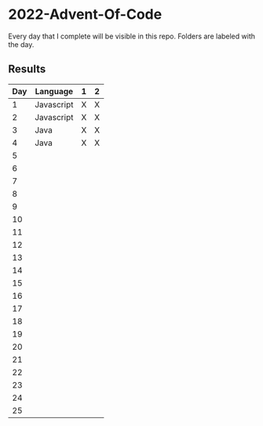 # 2022-Advent-Of-Code

Every day that I complete will be visible in this repo. Folders are labeled with the day.

## Results

| Day | Language   | 1   | 2   |
| --- | ---------- | --- | --- |
| 1   | Javascript | X   | X   |
| 2   | Javascript | X   | X   |
| 3   | Java       | X   | X   |
| 4   | Java       | X   | X   |
| 5   |            |     |     |
| 6   |            |     |     |
| 7   |            |     |     |
| 8   |            |     |     |
| 9   |            |     |     |
| 10  |            |     |     |
| 11  |            |     |     |
| 12  |            |     |     |
| 13  |            |     |     |
| 14  |            |     |     |
| 15  |            |     |     |
| 16  |            |     |     |
| 17  |            |     |     |
| 18  |            |     |     |
| 19  |            |     |     |
| 20  |            |     |     |
| 21  |            |     |     |
| 22  |            |     |     |
| 23  |            |     |     |
| 24  |            |     |     |
| 25  |            |     |     |
